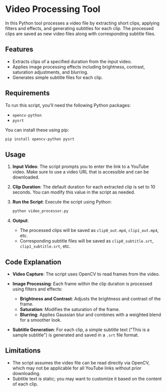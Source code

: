 # Video Processing Tool

In this Python tool processes a video file by extracting short clips, applying filters and effects, and generating subtitles for each clip. The processed clips are saved as new video files along with corresponding subtitle files.

## Features

- Extracts clips of a specified duration from the input video.
- Applies image processing effects including brightness, contrast, saturation adjustments, and blurring.
- Generates simple subtitle files for each clip.

## Requirements

To run this script, you'll need the following Python packages:

- `opencv-python`
- `pysrt`

You can install these using pip:

```bash
pip install opencv-python pysrt
```

## Usage

1. **Input Video**: The script prompts you to enter the link to a YouTube video. Make sure to use a video URL that is accessible and can be downloaded.
   
2. **Clip Duration**: The default duration for each extracted clip is set to 10 seconds. You can modify this value in the script as needed.

3. **Run the Script**: Execute the script using Python:

   ```bash
   python video_processor.py
   ```

4. **Output**: 
   - The processed clips will be saved as `clip0_out.mp4`, `clip1_out.mp4`, etc.
   - Corresponding subtitle files will be saved as `clip0_subtitle.srt`, `clip1_subtitle.srt`, etc.

## Code Explanation

- **Video Capture**: The script uses OpenCV to read frames from the video.
- **Image Processing**: Each frame within the clip duration is processed using filters and effects:
  - **Brightness and Contrast**: Adjusts the brightness and contrast of the frame.
  - **Saturation**: Modifies the saturation of the frame.
  - **Blurring**: Applies Gaussian blur and combines with a weighted blend for a smoother look.
  
- **Subtitle Generation**: For each clip, a simple subtitle text ("This is a sample subtitle") is generated and saved in a `.srt` file format.

## Limitations

- The script assumes the video file can be read directly via OpenCV, which may not be applicable for all YouTube links without prior downloading.
- Subtitle text is static; you may want to customize it based on the content of each clip.

